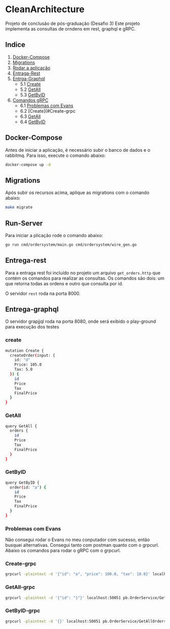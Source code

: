 # CleanArchitecture

Projeto de conclusão de pós-graduação (Desafio 3)
Este projeto implementa as consultas de orndens em rest, graphql e gRPC.

## Indice
1. [Docker-Compose](#docker-compose)
2. [Migrations](#migrations)
3. [Rodar a aplicação](#run-server)
4. [Entraga-Rest](#entrega-rest)
5. [Entrga-Graphql](#entrega-graphql)
   + 5.1 [Create](#create)
   + 5.2 [GetAll](#getall)
   + 5.3 [GetByID](#getbyid) 
6. [Comandos gRPC](#comandos-grpc)
   + 6.1 [Problemas com Evans](#problemas-evans)
   + 6.2 [Create](#Create-grpc
   + 6.3 [GetAll](#GetAll-grpc)
   + 6.4 [GetByID](#GetByID-grpc)

## Docker-Compose
Antes de iniciar a aplicação, é necessário subir o banco de dados e o rabbitmq.
Para isso, execute o comando abaixo:

```bash
docker-compose up -d
```
## Migrations
Após subir os recursos acima, aplique as migrations com o comando abaixo:

```bash
make migrate
```

## Run-Server
Para iniciar a plicação rode o comando abaixo:

```bash
go run cmd/ordersystem/main.go cmd/ordersystem/wire_gen.go
```

## Entrega-rest

Para a entraga rest foi incluído no projeto um arquivo `get_orders.http` que contém os comandos para realizar as consultas.
Os comandos são dois: um que retorna todas as ordens e outro que consulta por id.

O servidor `rest` roda na porta 8000.

## Entrega-graphql

O servidor grapjjql roda na porta 8080, onde será exibido o play-ground para execução dos testes

### create
```bash
mutation Create {
  createOrder(input: {
    id: "d"
    Price: 105.0
    Tax: 5.0
  }) {
    id
    Price
    Tax
    FinalPrice
  }
}
```

### GetAll
```bash
query GetAll {
  orders {
    id
    Price
    Tax
    FinalPrice
  }
}
```

### GetByID
```bash
query GetByID {
  order(id: "a") {
    id
    Price
    Tax
    FinalPrice
  }
}
```
### Problemas com Evans
Não consegui rodar o Evans no meu conputador com sucesso, então busquei alternativas.
Consegui tanto com postman quanto com o grpcurl.
Abaixo os comandos para rodar o gRPC com o grpcurl.

### Create-grpc

```bash
grpcurl -plaintext -d '{"id": "a", "price": 100.0, "tax": 10.0}' localhost:50051 pb.OrderService/CreateOrder
```

### GetAll-grpc

```bash
grpcurl -plaintext -d '{"id": "1"}' localhost:50051 pb.OrderService/GetOrder
```

### GetByID-grpc

```bash 
grpcurl -plaintext -d '{}' localhost:50051 pb.OrderService/GetAllOrders  
```

